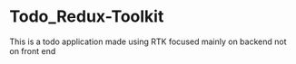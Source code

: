 # Todo_Redux-Toolkit
This is a todo application made using RTK focused mainly on backend not on front end
